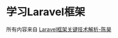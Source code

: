 # 学习Laravel框架
 所有内容来自 [Laravel框架关键技术解析-陈昊](https://book.douban.com/subject/26849801/ "Laravel框架关键技术解析-陈昊")
 
 